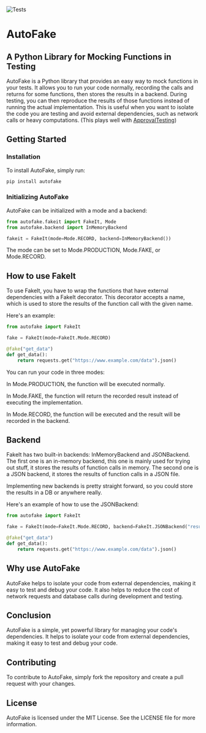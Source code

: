 ![Tests](https://github.com/agusdmb/autofake/actions/workflows/tests.yml/badge.svg)

# AutoFake

## A Python Library for Mocking Functions in Testing

AutoFake is a Python library that provides an easy way to mock functions in
your tests. It allows you to run your code normally, recording the calls and
returns for some functions, then stores the results in a backend. During
testing, you can then reproduce the results of those functions instead of
running the actual implementation. This is useful when you want to isolate the
code you are testing and avoid external dependencies, such as network calls or
heavy computations. (This plays well with
[ApprovalTesting](https://approvaltests.com/))

## Getting Started

### Installation

To install AutoFake, simply run:

```bash
pip install autofake
```

### Initializing AutoFake

AutoFake can be initialized with a mode and a backend:

```python
from autofake.fakeit import FakeIt, Mode
from autofake.backend import InMemoryBackend

fakeit = FakeIt(mode=Mode.RECORD, backend=InMemoryBackend())
```

The mode can be set to Mode.PRODUCTION, Mode.FAKE, or Mode.RECORD.

## How to use FakeIt

To use FakeIt, you have to wrap the functions that have external dependencies
with a FakeIt decorator. This decorator accepts a name, which is used to store
the results of the function call with the given name.

Here's an example:

```python
from autofake import FakeIt

fake = FakeIt(mode=FakeIt.Mode.RECORD)

@fake("get_data")
def get_data():
    return requests.get("https://www.example.com/data").json()
```

You can run your code in three modes:

In Mode.PRODUCTION, the function will be executed normally.

In Mode.FAKE, the function will return the recorded result instead of executing the implementation.

In Mode.RECORD, the function will be executed and the result will be recorded in the backend.

## Backend

FakeIt has two built-in backends: InMemoryBackend and JSONBackend. The first
one is an in-memory backend, this one is mainly used for trying out stuff, it
stores the results of function calls in memory. The second one is a JSON
backend, it stores the results of function calls in a JSON file.

Implementing new backends is pretty straight forward, so you could store the
results in a DB or anywhere really.

Here's an example of how to use the JSONBackend:

```python
from autofake import FakeIt

fake = FakeIt(mode=FakeIt.Mode.RECORD, backend=FakeIt.JSONBackend("results.json"))

@fake("get_data")
def get_data():
    return requests.get("https://www.example.com/data").json()
```

## Why use AutoFake

AutoFake helps to isolate your code from external dependencies, making it easy
to test and debug your code. It also helps to reduce the cost of network
requests and database calls during development and testing.

## Conclusion

AutoFake is a simple, yet powerful library for managing your code's
dependencies. It helps to isolate your code from external dependencies, making
it easy to test and debug your code.

## Contributing

To contribute to AutoFake, simply fork the repository and create a pull request
with your changes.

## License

AutoFake is licensed under the MIT License. See the LICENSE file for more
information.
